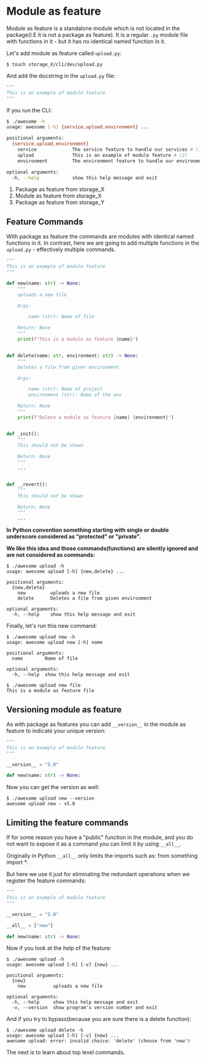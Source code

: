 # Module as feature

Module as feature is a standalone module which is not located in the package(I.E it is not a package as feature).
It is a regular `.py` module file with functions in it - but it has no identical named function in it.

Let's add module as feature called `upload.py`:

```console
$ touch storage_X/cli/dev/upload.py
```

And add the docstring in the `upload.py` file:

``` py title="upload.py"
"""
This is an example of module feature
"""
```

If you run the CLI:

```bash
$ ./awesome -h
usage: awesome [-h] {service,upload,environment} ...

positional arguments:
  {service,upload,environment}
    service             The service feature to handle our services # (1)
    upload              This is an example of module feature # (2)
    environment         The environment feature to handle our environments # (3)

optional arguments:
  -h, --help            show this help message and exit
```

1. Package as feature from storage_X
2. Module as feature from storage_X
3. Package as feature from storage_Y

## Feature Commands

With package as feature the commands are modules with identical named functions in it.
In contrast, here we are going to add multiple functions in the `upload.py` - effectively multiple commands.

```py title="upload.py" hl_lines="32 41"
"""
This is an example of module feature
"""

def new(name: str) -> None:
    """
    uploads a new file

    Args:

        name (str): Name of file

    Return: None
    """
    print(f"This is a module as feature {name}")


def delete(name: str, environment: str) -> None:
    """
    Deletes a file from given environment

    Args:

        name (str): Name of project
        environment (str): Name of the env

    Return: None
    """
    print(f"Delete a module as feature {name} {environment}")


def _init():
    """
    This should not be shown
    
    Return: None
    """
    ...


def __revert():
    """
    This should not be shown

    Return: None
    """
    ...
```

**In Python convention something starting with single or double underscore considered as "protected" or "private".**

**We like this idea and those commands(functions) are silently ignored and are not considered as commands:**

```console hl_lines="5"
$ ./awesome upload -h 
usage: awesome upload [-h] {new,delete} ...

positional arguments:
  {new,delete}
    new         uploads a new file
    delete      Deletes a file from given environment

optional arguments:
  -h, --help    show this help message and exit
```

Finally, let's run this new command:

```console
$ ./awesome upload new -h
usage: awesome upload new [-h] name

positional arguments:
  name        Name of file

optional arguments:
  -h, --help  show this help message and exit
```

```console
$ ./awesome upload new file
This is a module as feature file
```

## Versioning module as feature

As with package as features you can add `__version__` in the module as feature to indicate your unique version:

``` py title="upload.py" hl_lines="5"
"""
This is an example of module feature
"""

__version__ = "5.0"

def new(name: str) -> None:
```

Now you can get the version as well:

```console
$ ./awesome upload new --version
awesome upload new - v5.0
```

## Limiting the feature commands

If for some reason you have a "public" function in the module, and you do not want to expose it as a command you can limit it by using `__all__`.

Originally in Python `__all__` only limits the imports such as: from something import *.

But here we use it just for eliminating the redundant operations when we register the feature commands:

```py title="upload.py" hl_lines="7"
"""
This is an example of module feature
"""

__version__ = "5.0"

__all__ = ["new"]

def new(name: str) -> None:
```

Now if you look at the help of the feature:

```console hl_lines="5"
$ ./awesome upload -h
usage: awesome upload [-h] [-v] {new} ...

positional arguments:
  {new}
    new          uploads a new file

optional arguments:
  -h, --help     show this help message and exit
  -v, --version  show program's version number and exit
```

And if you try to bypass(because you are sure there is a delete function):

```console hl_lines="3"
$ ./awesome upload delete -h
usage: awesome upload [-h] [-v] {new} ...
awesome upload: error: invalid choice: 'delete' (choose from 'new')
```

The next is to learn about top level commands.
